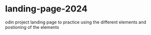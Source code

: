 # landing-page-2024

odin project landing page to practice using the different elements and postioning of the elements
